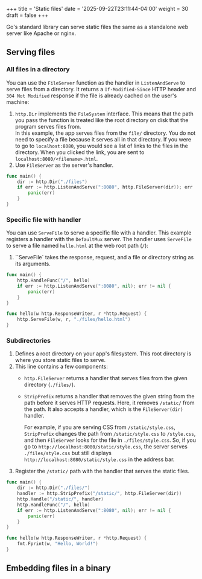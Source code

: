 +++
title = 'Static files'
date = '2025-09-22T23:11:44-04:00'
weight = 30
draft = false
+++

Go's standard library can serve static files the same as a standalone web server like Apache or nginx.


## Serving files

### All files in a directory

You can use the `FileServer` function as the handler in `ListenAndServe` to serve files from a directory. It returns a `If-Modified-Since` HTTP header and `304 Not Modified` response if the file is already cached on the user's machine:

1. `http.Dir` implements the `FileSystem` interface. This means that the path you pass the function is treated like the root directory on disk that the program serves files from.  
   In this example, the app serves files from the `file/` directory. You do not need to specify a file because it serves all in that directory. If you were to go to `localhost:8080`, you would see a list of links to the files in the directory. When you clicked the link, you are sent to `localhost:8080/<filename>.html`.
2. Use `FileServer` as the server's handler.
```go
func main() {
	dir := http.Dir("./files")                                                      // 1
	if err := http.ListenAndServe(":8080", http.FileServer(dir)); err != nil {      // 2
		panic(err)
	}
}
```

### Specific file with handler

You can use `ServeFile` to serve a specific file with a handler. This example registers a handler with the `DefaultMux` server. The handler uses `ServeFile` to serve a file named `hello.html` at the web root path (`/`):
1. ``ServeFile` takes the response, request, and a file or directory string as its arguments.

```go
func main() {
	http.HandleFunc("/", hello)
	if err := http.ListenAndServe(":8080", nil); err != nil {
		panic(err)
	}
}

func hello(w http.ResponseWriter, r *http.Request) {
	http.ServeFile(w, r, "./files/hello.html") 
}
```

### Subdirectories


1. Defines a root directory on your app's filesystem. This root directory is where you store static files to serve.
2. This line contains a few components:
   - `http.FileServer` returns a handler that serves files from the given directory (`./files/`).
   - `StripPrefix` returns a handler that removes the given string from the path before it serves HTTP requests. Here, it removes `/static/` from the path. It also accepts a handler, which is the `FileServer(dir)` handler.
      
      For example, if you are serving CSS from `/static/style.css`, `StripPrefix` changes the path from `/static/style.css` to `/style.css`, and then `FileServer` looks for the file in `./files/style.css`. So, if you go to `http://localhost:8080/static/style.css`, the server serves `./files/style.css` but still displays `http://localhost:8080/static/style.css` in the address bar.
3. Register the `/static/` path with the handler that serves the static files.
```go
func main() {
	dir := http.Dir("./files/")                                         // 1
	handler := http.StripPrefix("/static/", http.FileServer(dir))       // 2
	http.Handle("/static/", handler)                                    // 3
	http.HandleFunc("/", hello)
	if err := http.ListenAndServe(":8080", nil); err != nil {
		panic(err)
	}
}

func hello(w http.ResponseWriter, r *http.Request) {
	fmt.Fprint(w, "Hello, World!")
}
```


## Embedding files in a binary


